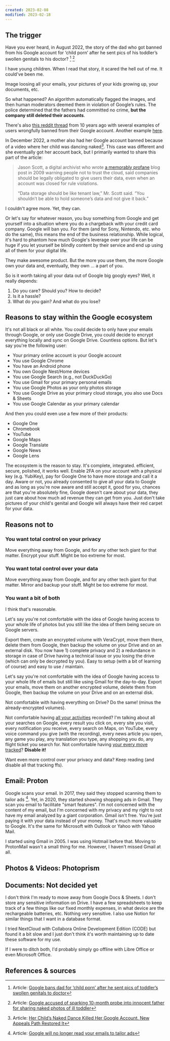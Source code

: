 ```yaml
---
created: 2023-02-08
modified: 2023-02-18
---
```

## The trigger

Have you ever heard, in August 2022, the story of the dad who got banned from his Google account for ‘child porn’ after he sent pics of his toddler’s swollen genitals to his doctor? [^1] [^2]

I have young children. When I read that story, it scared the hell out of me. It could've been me. 

Image loosing all your emails, your pictures of your kids growing up, your documents, etc. 

So what happened? An algorithm automatically flagged the images, and then human moderators deemed them in violation of Google’s rules. The police determined that the fathers had committed no crime, **but the company still deleted their accounts**.

There's also [this reddit thread](https://www.reddit.com/r/google/comments/1aqydp/googles_automated_ban_system_has_been_suspending/) from 10 years ago with several examples of users wrongfully banned from their Google account. Another example [here](https://www.reddit.com/r/degoogle/comments/zuuf84/my_account_was_disabled_for_a_false_violation_of/). 

In December 2022, a mother also had her Google account banned because of a video where her child was dancing naked[^3]. This case was different and she eventually got her account back, but I primarily wanted to share this part of the article:

> Jason Scott, a digital archivist who wrote [a memorably profane](http://ascii.textfiles.com/archives/1717) blog post in 2009 warning people not to trust the cloud, said companies should be legally obligated to give users their data, even when an account was closed for rule violations.
> 
> “Data storage should be like tenant law,” Mr. Scott said. “You shouldn’t be able to hold someone’s data and not give it back.”

I couldn't agree more. Yet, they can. 

Or let's say for whatever reason, you buy something from Google and get yourself into a situation where you do a chargeback with your credit card company. Google will ban you. For them (and for Sony, Nintendo, etc. who do the same), this means the end of the business relationship. While logical, it's hard to phantom how much Google's leverage over your life can be huge if you let yourself be blindly content by their service and end up using all of them for your digital life.

They make awesome product. But the more you use them, the more Google own your data and, eventually, they own … a part of you.

So is it worth taking all your data out of Google big googly eyes? Well, it really depends:
1. Do you care? Should you? How to decide?
2. Is it a hassle?
3. What do you gain? And what do you lose?

## Reasons to stay within the Google ecosystem

It's not all black or all white. You could decide to only have your emails through Google, or only use Google Drive, you could decide to encrypt everything locally and sync on Google Drive. Countless options. But let's say you're the following user:
- Your primary online account is your Google account
- You use Google Chrome
- You have an Android phone
- You own Google Nest/Home devices
- You use Google Search (e.g., not DuckDuckGo)
- You use Gmail for your primary personal emails
- You use Google Photos as your only photos storage
- You use Google Drive as your primary cloud storage, you also use Docs & Sheets
- You use Google Calendar as your primary calendar

And then you could even use a few more of their products:
- Google One
- Chromebook
- YouTube
- Google Maps
- Google Translate
- Google News
- Google Lens

The ecosystem is the reason to stay. It's complete, integrated. efficient, secure, polished, it works well. Enable 2FA on your account with a physical key (e.g. YubiKey), pay for Google One to have more storage and call it a day. Aware or not, you already consented to give all your data to Google and as long as you're now aware and still accept it, good for you, chances are that you're absolutely fine, Google doesn't care about your data, they just care about how much ad revenue they can get from you. Just don't take pictures of your child's genital and Google will always have their red carpet for your data.

## Reasons not to

### You want total control on your privacy

Move everything away from Google, and for any other tech giant for that matter. Encrypt your stuff. Might be too extreme for most. 

### You want total control over your data

Move everything away from Google, and for any other tech giant for that matter. Mirror and backup your stuff. Might be too extreme for most. 

### You want a bit of both

I think that's reasonable.

Let's say you're not comfortable with the idea of Google having access to your whole life of photos but you still like the idea of them being secure on Google servers. 

Export them, create an encrypted volume with VeraCrypt, move them there, delete them from Google, then backup the volume on your Drive and on an external disk. You now have 1) complete privacy and 2) a redundance in storage in case of Drive having a technical issue or you losing the drive (which can only be decrypted by you). Easy to setup (with a bit of learning of course) and easy to use / maintain.

Let's say you're not comfortable with the idea of Google having access to your whole life of emails but still like using Gmail for the day-to-day. Export your emails, move them on another encrypted volume, delete them from Google, then backup the volume on your Drive and on an external disk. 

Not comfortable with having everything on Drive? Do the same! (minus the already-encrypted volumes).

Not comfortable having [all your activities](https://myactivity.google.) recorded? I'm talking about all your searches on Google, every result you click on, every site you visit, every notification you receive, every search on Maps, on YouTube, every voice command you give (with the recording), every news article you open, any game you play, any translation you type, any shopping you do, any flight ticket you search for. Not comfortable having [your every move tracked](https://timeline.google.com/maps/timeline)? **Disable it!**

Want even more control over your privacy and data? Keep reading (and disable all that tracking ffs).

## Email: Proton

Google scans your email. In 2017, they said they stopped scanning them to tailor ads [^4]. Yet, in 2020, they started showing shopping ads in Gmail. They scan you email to facilitate "smart features". I'm not concerned with the content of my email, but I'm concerned with my privacy and my right to not have my email analyzed by a giant corporation. Gmail isn't free. You're just paying it with your data instead of your money. That's much more valuable to Google. It's the same for Microsoft with Outlook or Yahoo with Yahoo Mail.

I started using Gmail in 2005. I was using Hotmail before that. Moving to ProtonMail wasn't a small thing for me. However, I haven't missed Gmail at all.

## Photos & Videos: Photoprism

## Documents: Not decided yet

I don't think I'm ready to move away from Google Docs & Sheets. I don't store any sensitive information on Drive. I have a few spreadsheets to keep track of a few things like our fixed monthly expenses, in what device are the rechargeable batteries, etc. Nothing very sensitive. I also use Notion for similar things that I want in a database format. 

I tried NextCloud with Collabora Online Development Edition (CODE) but found it a bit slow and I just don't think it's worth maintaining up to date these software for my use. 

If I were to ditch both, I'd probably simply go offline with Libre Office or even Microsoft Office.

## References & sources

[^1]: Article: [Google bans dad for ‘child porn’ after he sent pics of toddler’s swollen genitals to doctor](https://nypost.com/2022/08/22/google-bans-dad-for-sending-pics-of-toddlers-swollen-genitals-to-doctor/)

[^2]: Article: [Google accused of sparking 10-month probe into innocent father for sharing naked photos of ill toddler](https://www.independent.co.uk/tech/google-surveillance-photo-mark-child-porn-b2149861.html)

[^3]: Article: [Her Child’s Naked Dance Killed Her Google Account. New Appeals Path Restored It](https://www.nytimes.com/2022/12/30/technology/google-appeals-change.html)

[^4]: Article: [Google will no longer read your emails to tailor ads](https://money.cnn.com/2017/06/23/technology/business/google-ad-scanning-email-stop/index.html) 
